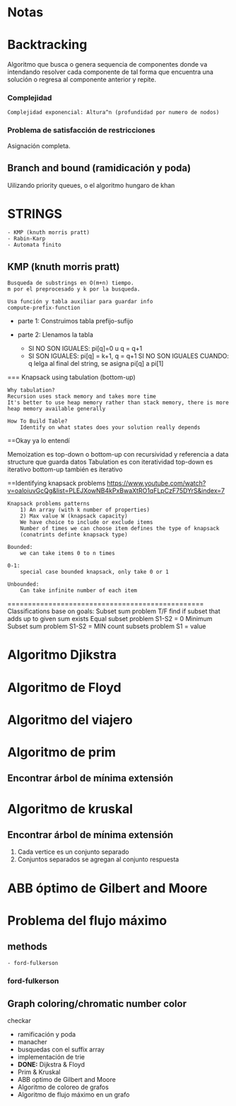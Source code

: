 # Notas

# Backtracking
Algoritmo que busca o genera sequencia de componentes donde va intendando resolver cada componente de tal forma que encuentra una solución o regresa al componente anterior y repite.

### Complejidad
    Complejidad exponencial: Altura^n (profundidad por numero de nodos) 

### Problema de satisfacción de restricciones
Asignación completa.

## Branch and  bound (ramidicación y poda)
Uilizando priority queues, o el algoritmo hungaro de khan

# STRINGS
    - KMP (knuth morris pratt)
    - Rabin-Karp
    - Automata finito

## KMP (knuth morris pratt)
    Busqueda de substrings en O(m+n) tiempo.
    m por el preprocesado y k por la busqueda.

    Usa función y tabla auxiliar para guardar info
    compute-prefix-function

- parte 1: Construimos tabla prefijo-sufijo

- parte 2: Llenamos la tabla
  - SI NO SON IGUALES: pi[q]=0 u q = q+1
  - SI SON IGUALES: pi[q] = k+1, q = q+1
    SI NO SON IGUALES CUANDO: q lelga al final del string, se asigna pi[q] a pi[1]



=== Knapsack using tabulation (bottom-up)


    Why tabulation?
    Recursion uses stack memory and takes more time
    It's better to use heap memory rather than stack memory, there is more heap memory available generally

    How To Build Table?
        Identify on what states does your solution really depends


==Okay ya lo entendí

Memoization es top-down o bottom-up con recursividad y referencia a data structure que guarda datos
Tabulation es con iteratividad
    top-down es iterativo
    bottom-up también es iterativo


==Identifying knapsack problems
https://www.youtube.com/watch?v=oaloiuvGcQg&list=PLEJXowNB4kPxBwaXtRO1qFLpCzF75DYrS&index=7

    Knapsack problems patterns
        1) An array (with k number of properties)
        2) Max value W (knapsack capacity)
        We have choice to include or exclude items
        Number of times we can choose item defines the type of knapsack
        (conatrints definte knapsack type)

    Bounded:
        we can take items 0 to n times

    0-1:
        special case bounded knapsack, only take 0 or 1

    Unbounded:
        Can take infinite number of each item

================================================
Classifications base on goals:
    Subset sum problem T/F find if subset that adds up to given sum exists
    Equal subset problem    S1-S2 = 0
    Minimum Subset sum problem  S1-S2 = MIN
    count subsets problem S1 = value

# Algoritmo Djikstra

# Algoritmo de Floyd

# Algoritmo del viajero

# Algoritmo de prim
## Encontrar árbol de mínima extensión

# Algoritmo de kruskal
## Encontrar árbol de mínima extensión

  1. Cada vertice es un conjunto separado
  2. Conjuntos separados se agregan al conjunto respuesta


# ABB óptimo de Gilbert and Moore



# Problema del flujo máximo

## methods
    - ford-fulkerson


### ford-fulkerson


## Graph coloring/chromatic number color



checkar
  - ramificación y poda
  - manacher
  - busquedas con el suffix array
  - implementación de trie 
  - **DONE:** Dijkstra & Floyd
  - Prim & Kruskal
  - ABB optimo de Gilbert and Moore
  - Algoritmo de coloreo de grafos
  - Algoritmo de flujo máximo en un grafo



